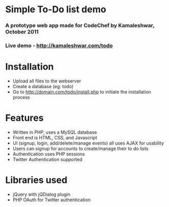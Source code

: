 # Simple To-Do list demo
### A prototype web app made for CodeChef by Kamaleshwar, October 2011

### Live demo - http://kamaleshwar.com/todo


# Installation
- Upload all files to the webserver
- Create a database (eg: todo)
- Go to http://domain.com/todo/install.php to initiate the installation process


# Features
- Written in PHP, uses a MySQL database
- Front end is HTML, CSS, and Javascript
- UI (signup, login, add/delete/manage events) all uses AJAX for usability
- Users can signup for accounts to create/manage their to do lists
- Authentication uses PHP sessions
- Twitter Authentication supported

# Libraries used
- jQuery with jQDialog plugin
- PHP OAuth for Twitter authentication